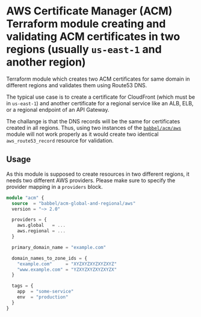 # AWS Certificate Manager (ACM) Terraform module creating and validating ACM certificates in two regions (usually `us-east-1` and another region)

Terraform module which creates two ACM certificates for same domain in different regions and validates them using Route53 DNS.

The typical use case is to create a certificate for CloudFront (which must be in `us-east-1`) and another certificate for a regional service like an ALB, ELB, or a regional endpoint of an API Gateway.

The challange is that the DNS records will be the same for certificates created in all regions. Thus, using two instances of the [`babbel/acm/aws`](https://registry.terraform.io/modules/babbel/acm/aws) module will not work properly as it would create two identical `aws_route53_record` resource for validation.

## Usage

As this module is supposed to create resources in two different regions, it needs two different AWS providers. Please make sure to specify the provider mapping in a `providers` block.

```tf
module "acm" {
  source  = "babbel/acm-global-and-regional/aws"
  version = "~> 2.0"

  providers = {
    aws.global   = ...
    aws.regional = ...
  }

  primary_domain_name = "example.com"

  domain_names_to_zone_ids = {
    "example.com"     = "XYZXYZXYZXYZXYZ"
    "www.example.com" = "YZXYZXYZXYZXYZX"
  }

  tags = {
    app  = "some-service"
    env  = "production"
  }
}
```
